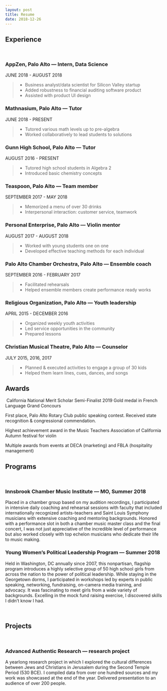 ```yaml
---
layout: post
title: Resume
date: 2018-12-26
---
```

## Experience
​
### AppZen, Palo Alto — Intern, Data Science
JUNE 2018 - AUGUST 2018
> - Business analyst/data scientist for Silicon Valley startup
> - Added robustness to financial auditing software product
> - Assisted with product UI design

### Mathnasium, Palo Alto — Tutor
JUNE 2018 - PRESENT
> - Tutored various math levels up to pre-algebra
> - Worked collaboratively to lead students to solutions

### Gunn High School, Palo Alto — Tutor
AUGUST 2016 - PRESENT
> - Tutored high school students in Algebra 2
> - Introduced basic chemistry concepts

### Teaspoon, Palo Alto — Team member
SEPTEMBER 2017 - MAY 2018
> - Memorized a menu of over 30 drinks
> - Interpersonal interaction: customer service, teamwork

### Personal Enterprise, Palo Alto — Violin mentor
AUGUST 2017 - AUGUST 2018
> - Worked with young students one on one
> - Developed effective teaching methods for each individual

### Palo Alto Chamber Orchestra, Palo Alto — Ensemble coach
SEPTEMBER 2016 - FEBRUARY 2017
> - Facilitated rehearsals
> - Helped ensemble members create performance ready works

### Religious Organization, Palo Alto — Youth leadership
APRIL 2015 - DECEMBER 2016
> - Organized weekly youth activities
> - Led service opportunities in the community
> - Prepared lessons

### Christian Musical Theatre, Palo Alto — Counselor
JULY 2015, 2016, 2017
> - Planned & executed  activities to engage a group of 30 kids
> - Helped them learn lines, cues, dances, and songs


## Awards
​
California National Merit Scholar Semi-Finalist 2019
Gold medal in French Language Grand Concours

First place, Palo Alto Rotary Club public speaking contest.  Received state recognition & congressional commendation.

Highest achievement award in the Music Teachers Association of California Autumn festival for violin  

Multiple awards from events at DECA (marketing) and FBLA (hospitality management)


## Programs
​
### Innsbrook Chamber Music Institute — MO, Summer 2018
Placed in a chamber group based on my audition recordings, I participated in intensive daily coaching and rehearsal sessions with faculty that included internationally recognized artists-teachers and Saint Louis Symphony musicians with extensive coaching and mentoring backgrounds. Honored with a performance slot in both a chamber music master class and the final concert, I was not just appreciative of the incredible level of performance but also worked closely with top echelon musicians who dedicate their life to music making.

### Young Women’s Political Leadership Program — Summer 2018
Held in Washington, DC annually since 2007, this nonpartisan, flagship program introduces a highly selective group of 50 high school girls from across the nation to the power of political leadership. While staying in the Georgetown dorms, I participated in workshops led by experts in public speaking, networking, fundraising, on-camera media training, and advocacy. It was fascinating to meet girls from a wide variety of backgrounds.  Excelling in the mock fund raising exercise, I discovered skills I didn’t know I had.

​
## Projects
​
### Advanced Authentic Research — research project
A yearlong research project in which I explored the cultural differences between Jews and Christians in Jerusalem during the Second Temple Period (530 BCE). I compiled data from over one hundred sources and my work was showcased at the end of the year. Delivered presentation to an audience of over 200 people.

